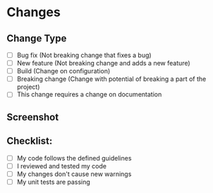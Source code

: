 <!-- Title template: [type] Descriptive title -->
<!-- Example: [Build] Fixing prettier settings -->

# Changes

<!--(Make a list of the changes and a description of what was done.)-->

## Change Type

<!-- Delete the irrelevant options. -->

- [ ] Bug fix (Not breaking change that fixes a bug)
- [ ] New feature (Not breaking change and adds a new feature)
- [ ] Build (Change on configuration)
- [ ] Breaking change (Change with potential of breaking a part of the project)
- [ ] This change requires a change on documentation

## Screenshot

<!-- Use this space to attach an image to verify the changes made by this MR -->

## Checklist:

- [ ] My code follows the defined guidelines
- [ ] I reviewed and tested my code
- [ ] My changes don't cause new warnings
- [ ] My unit tests are passing
